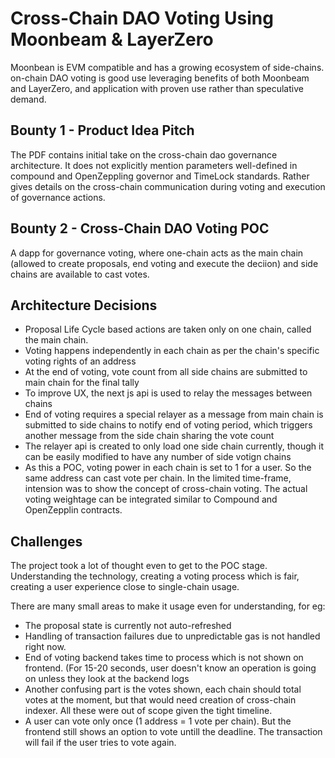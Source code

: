 # Cross-Chain DAO Voting Using Moonbeam & LayerZero

Moonbean is EVM compatible and has a growing ecosystem of side-chains. on-chain DAO voting is good use leveraging benefits of both Moonbeam and LayerZero, and application with proven use rather than speculative demand.

## Bounty 1 - Product Idea Pitch
The PDF contains initial take on the cross-chain dao governance architecture. It does not explicitly mention parameters well-defined in compound and OpenZeppling governor and TimeLock standards. Rather gives details on the cross-chain communication during voting and execution of governance actions.

## Bounty 2 - Cross-Chain DAO Voting POC
A dapp for governance voting, where one-chain acts as the main chain (allowed to create proposals, end voting and execute the deciion) and side chains are available to cast votes.

## Architecture Decisions
- Proposal Life Cycle based actions are taken only on one chain, called the main chain.
- Voting happens independently in each chain as per the chain's specific voting rights of an address
- At the end of voting, vote count from all side chains are submitted to main chain for the final tally
- To improve UX, the next js api is used to relay the messages between chains
- End of voting requires a special relayer as a message from main chain is submitted to side chains to notify end of voting period, which triggers another message from the side chain sharing the vote count
- The relayer api is created to only load one side chain currently, though it can be easily modified to have any number of side votign chains
- As this a POC, voting power in each chain is set to 1 for a user. So the same address can cast vote per chain. In the limited time-frame, intension was to show the concept of cross-chain voting. The actual voting weightage can be integrated similar to Compound and OpenZepplin contracts.

## Challenges
The project took a lot of thought even to get to the POC stage. Understanding the technology, creating a voting process which is fair, creating a user experience close to single-chain usage.

There are many small areas to make it usage even for understanding, for eg:
 - The proposal state is currently not auto-refreshed
 - Handling of transaction failures due to unpredictable gas is not handled right now.
 - End of voting backend takes time to process which is not shown on frontend. (For 15-20 seconds, user doesn't know an operation is going on unless they look at the backend logs
 - Another confusing part is the votes shown, each chain should total votes at the moment, but that would need creation of cross-chain indexer. All these were out of scope given the tight timeline.
 - A user can vote only once (1 address = 1 vote per chain). But the frontend still shows an option to vote untill the deadline. The transaction will fail if the user tries to vote again.
 